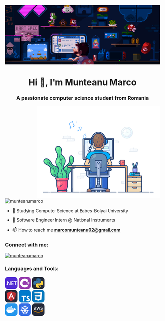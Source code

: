 <img src="images/banner.gif">
<h1 align="center">Hi 👋, I'm Munteanu Marco</h1>
<h3 align="center">A passionate computer science student from Romania</h3>
<img align="right" width="400" src="images/coding.gif">

<p align="left"> <img src="https://komarev.com/ghpvc/?username=munteanumarco&label=Profile%20views&color=0e75b6&style=flat" alt="munteanumarco" /> </p>


- 📕 Studying Computer Science at Babes-Bolyai University

- 💼 Software Engineer Intern @ National Instruments

- 📫 How to reach me **marcomunteanu02@gmail.com**


<h3 align="left">Connect with me:</h3>
<p align="left">
<a href="https://linkedin.com/in/munteanumarco" target="blank"><img align="center" src="https://raw.githubusercontent.com/rahuldkjain/github-profile-readme-generator/master/src/images/icons/Social/linked-in-alt.svg" alt="munteanumarco" height="30" width="40" /></a>
</p>

<h3 align="left">Languages and Tools:</h3>
<p align="left"> 
   <img src="https://raw.githubusercontent.com/tandpfun/skill-icons/59059d9d1a2c092696dc66e00931cc1181a4ce1f/icons/DotNet.svg" alt="dotnet" width="40" height="40"/> 
    <img src="https://raw.githubusercontent.com/tandpfun/skill-icons/59059d9d1a2c092696dc66e00931cc1181a4ce1f/icons/CS.svg" alt="csharp" width="40" height="40"/> 
      <img src="https://raw.githubusercontent.com/tandpfun/skill-icons/59059d9d1a2c092696dc66e00931cc1181a4ce1f/icons/Python-Dark.svg" alt="python" width="40" height="40"/> <br>
  <img src="https://raw.githubusercontent.com/tandpfun/skill-icons/59059d9d1a2c092696dc66e00931cc1181a4ce1f/icons/Angular-Dark.svg" alt="angular" width="40" height="40"/> 
  <img src="https://raw.githubusercontent.com/tandpfun/skill-icons/59059d9d1a2c092696dc66e00931cc1181a4ce1f/icons/TypeScript.svg" alt="typescript" width="40" height="40"/> 
    <img src="https://raw.githubusercontent.com/tandpfun/skill-icons/59059d9d1a2c092696dc66e00931cc1181a4ce1f/icons/CSS.svg" alt="typescript" width="40" height="40"/> 
  <br>
  <img src="https://github.com/tandpfun/skill-icons/raw/main/icons/Docker.svg" alt="docker" width="40" height="40"/> 
  <img src="https://raw.githubusercontent.com/tandpfun/skill-icons/59059d9d1a2c092696dc66e00931cc1181a4ce1f/icons/Kubernetes.svg" alt="kubernetes" width="40" height="40"/> 
  <img src="https://raw.githubusercontent.com/tandpfun/skill-icons/59059d9d1a2c092696dc66e00931cc1181a4ce1f/icons/AWS-Dark.svg" alt="aws" width="40" height="40"/> 
</p>

